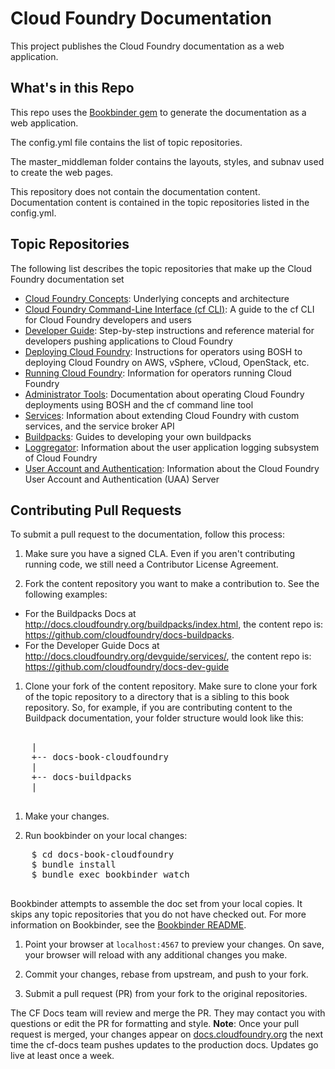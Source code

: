 # Cloud Foundry Documentation

This project publishes the Cloud Foundry documentation as a web application.

## What's in this Repo

This repo uses the [Bookbinder gem](http://github.com/pivotal-cf/docs-bookbinder) to generate the documentation as a web application.

The config.yml file contains the list of topic repositories.

The master_middleman folder contains the layouts, styles, and subnav used to create the web pages.

This repository does not contain the documentation content. Documentation content is contained in the topic repositories listed in the config.yml.

## Topic Repositories

The following list describes the topic repositories that make up the Cloud Foundry documentation set

* [Cloud Foundry Concepts](http://github.com/cloudfoundry/docs-cloudfoundry-concepts): Underlying concepts and architecture
* [Cloud Foundry Command-Line Interface (cf CLI)](https://github.com/cloudfoundry/docs-cf-cli): A guide to the cf CLI for Cloud Foundry developers and users 
* [Developer Guide](http://github.com/cloudfoundry/docs-dev-guide): Step-by-step instructions and reference material for developers pushing applications to Cloud Foundry
* [Deploying Cloud Foundry](http://github.com/cloudfoundry/docs-deploying-cf): Instructions for operators using BOSH to deploying Cloud Foundry on AWS, vSphere, vCloud, OpenStack, etc.
* [Running Cloud Foundry](http://github.com/cloudfoundry/docs-running-cf): Information for operators running Cloud Foundry
* [Administrator Tools](https://github.com/cloudfoundry/docs-cf-admin): Documentation about operating Cloud Foundry deployments using BOSH and the cf command line tool
* [Services](http://github.com/cloudfoundry/docs-services): Information about extending Cloud Foundry with custom services, and the service broker API
* [Buildpacks](http://github.com/cloudfoundry/docs-buildpacks): Guides to developing your own buildpacks
* [Loggregator](http://github.com/cloudfoundry/docs-loggregator): Information about the user application logging subsystem of Cloud Foundry
* [User Account and Authentication](https://github.com/cloudfoundry/uaa): Information about the Cloud Foundry User Account and Authentication (UAA) Server

## Contributing Pull Requests

To submit a pull request to the documentation, follow this process:

1. Make sure you have a signed CLA. Even if you aren't contributing running code, we still need a Contributor License Agreement.

1. Fork the content repository you want to make a contribution to. See the following examples:
  * For the Buildpacks Docs at http://docs.cloudfoundry.org/buildpacks/index.html, the content repo is: https://github.com/cloudfoundry/docs-buildpacks. 
  * For the Developer Guide Docs at http://docs.cloudfoundry.org/devguide/services/, the content repo is: https://github.com/cloudfoundry/docs-dev-guide

1. Clone your fork of the content repository. Make sure to clone your fork of the topic repository to a directory that is a sibling to this book repository. So, for example, if you are contributing content to the Buildpack documentation, your folder structure would look like this:

  <pre>

    |
    +-- docs-book-cloudfoundry
    |
    +-- docs-buildpacks
    |
  </pre>

1. Make your changes. 
 
1. Run bookbinder on your local changes:

  <pre>
    $ cd docs-book-cloudfoundry
    $ bundle install
    $ bundle exec bookbinder watch
  </pre>

  Bookbinder attempts to assemble the doc set from your local copies.
  It skips any topic repositories that you do not have checked out. For more information on Bookbinder, see the <a href="https://github.com/pivotal-cf/bookbinder#bookbinder">Bookbinder README</a>. 

1. Point your browser at <code>localhost:4567</code> to preview your changes. On save, your browser will reload with any additional changes you make. 

1. Commit your changes, rebase from upstream, and push to your fork.

1. Submit a pull request (PR) from your fork to the original repositories.

The CF Docs team will review and merge the PR. They may contact you with questions or edit the PR for formatting and style. 
**Note**: Once your pull request is merged, your changes appear on [docs.cloudfoundry.org](http://docs.cloudfoundry.org) the next time the cf-docs team pushes updates to the production docs. Updates go live at least once a week.
